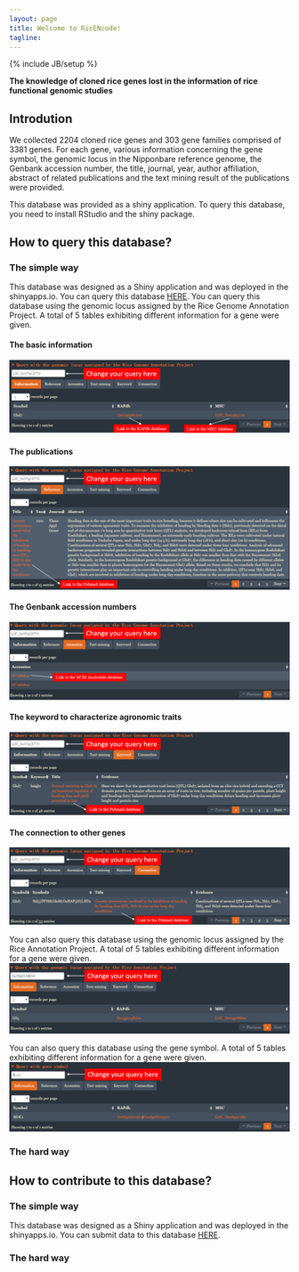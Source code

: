 ```yaml
---
layout: page
title: Welcome to RicENcode!
tagline: 
---
```

{% include JB/setup %}

__The knowledge of cloned rice genes lost in the information of rice functional genomic studies__

## Introdution
We collected 2204 cloned rice genes and 303 gene families comprised of 3381 genes. For each gene, 
various information concerning the gene symbol, the genomic locus in the Nipponbare reference genome, 
the Genbank accession number, the title, journal, year, author affiliation, abstract of related 
publications and the text mining result of the publications were provided.

This database was provided as a shiny application. To query this database, you need to install RStudio
and the shiny package.

    
## How to query this database?

### The simple way
This database was designed as a Shiny application and was deployed in the shinyapps.io. You can query this database [HERE](https://ricencode.shinyapps.io/RICENCODE/).
You can query this database using the genomic locus assigned by the Rice Genome Annotation Project. A total of 5 tables exhibiting different information for a gene were given. 
#### The basic information
![Basic information](q1.png)
#### The publications
![Publication](q2.png)
#### The Genbank accession numbers
![Accession](q3.png)
#### The keyword to characterize agronomic traits
![Keyword](q4.png)
#### The connection to other genes
![Connection](q5.png)

You can also query this database using the genomic locus assigned by the Rice Annotation Project. A total of 5 tables exhibiting different information for a gene were given. 
![RAPdb](q6.png)

You can also query this database using the gene symbol. A total of 5 tables exhibiting different information for a gene were given. 
![Symbol](q7.png)


### The hard way


## How to contribute to this database?

### The simple way
This database was designed as a Shiny application and was deployed in the shinyapps.io. You can submit data to this database [HERE](https://ricencode.shinyapps.io/RICENCODE/).

### The hard way



